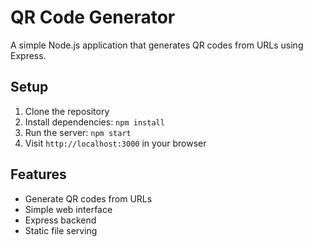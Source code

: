 # QR Code Generator

A simple Node.js application that generates QR codes from URLs using Express.

## Setup
1. Clone the repository
2. Install dependencies: `npm install`
3. Run the server: `npm start`
4. Visit `http://localhost:3000` in your browser

## Features
- Generate QR codes from URLs
- Simple web interface
- Express backend
- Static file serving
